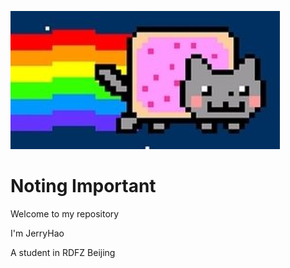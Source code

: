 ![RainBowCat](https://github.com/JerryHao2001/HAO/blob/master/pic/Rainbow%20Cat.png)



# Noting Important

Welcome to my repository

I'm JerryHao 

A student in RDFZ Beijing
